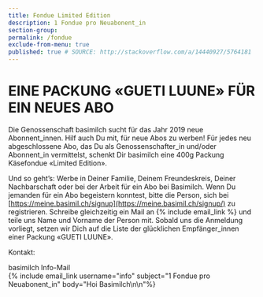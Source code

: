 ```yaml
---
title: Fondue Limited Edition
description: 1 Fondue pro Neuabonent_in
section-group: 
permalink: /fondue
exclude-from-menu: true
published: true # SOURCE: http://stackoverflow.com/a/14440927/5764181
---
```


# EINE PACKUNG «GUETI LUUNE» FÜR EIN NEUES ABO

Die Genossenschaft basimilch sucht für das Jahr 2019 neue Abonnent_innen. Hilf auch Du mit, für neue Abos zu werben! Für jedes neu abgeschlossene Abo, das Du als Genossenschafter_in und/oder Abonnent_in vermittelst, schenkt Dir basimilch eine 400g Packung Käsefondue «Limited Edition».

Und so geht’s: Werbe in Deiner Familie, Deinem Freundeskreis, Deiner Nachbarschaft oder bei der Arbeit für ein Abo bei Basimilch. Wenn Du jemanden für ein Abo begeistern konntest, bitte die Person, sich bei [https://meine.basimil.ch/signup](https://meine.basimil.ch/signup/) zu registrieren. Schreibe gleichzeitig ein Mail an {% include email_link %} und teile uns Name und Vorname der Person mit. Sobald uns die Anmeldung vorliegt, setzen wir Dich auf die Liste der glücklichen Empfänger_innen einer Packung «GUETI LUUNE».

Kontakt:
<div class="contact">
    basimilch Info-Mail <br>
    {% include email_link username="info" subject="1 Fondue pro Neuabonent_in" body="Hoi Basimilch\n\n"%}
</div>

